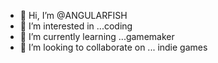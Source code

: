 - 👋 Hi, I’m @ANGULARFISH
- 👀 I’m interested in ...coding  
- 🌱 I’m currently learning ...gamemaker
- 💞️ I’m looking to collaborate on ... indie games


<!---
ANGULARFISH/ANGULARFISH is a ✨ special ✨ repository because its `README.md` (this file) appears on your GitHub profile.
You can click the Preview link to take a look at your changes.
--->

